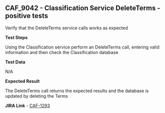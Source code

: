 ## CAF_9042 - Classification Service DeleteTerms - positive tests ##

Verify that the DeleteTerms service calls works as expected

**Test Steps**

Using the Classification service perform an DeleteTerms call, entering valid information and then check the Classification database

**Test Data**

N/A

**Expected Result**

The DeleteTerms call returns the expected results and the database is updated by deleting the Terms

**JIRA Link** - [CAF-1293](https://jira.autonomy.com/browse/CAF-1293)


